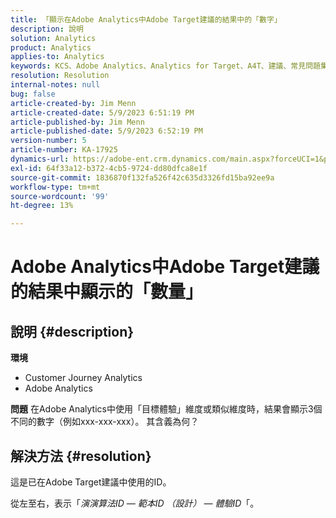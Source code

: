 ```yaml
---
title: 「顯示在Adobe Analytics中Adobe Target建議的結果中的「數字」
description: 說明
solution: Analytics
product: Analytics
applies-to: Analytics
keywords: KCS、Adobe Analytics、Analytics for Target、A4T、建議、常見問題集、Adobe Target、數字、結果、顯示、Customer Journey Analytics
resolution: Resolution
internal-notes: null
bug: false
article-created-by: Jim Menn
article-created-date: 5/9/2023 6:51:19 PM
article-published-by: Jim Menn
article-published-date: 5/9/2023 6:52:19 PM
version-number: 5
article-number: KA-17925
dynamics-url: https://adobe-ent.crm.dynamics.com/main.aspx?forceUCI=1&pagetype=entityrecord&etn=knowledgearticle&id=3aa5cc79-9aee-ed11-8849-6045bd0061cb
exl-id: 64f33a12-b372-4cb5-9724-dd80dfca8e1f
source-git-commit: 1836870f132fa526f42c635d3326fd15ba92ee9a
workflow-type: tm+mt
source-wordcount: '99'
ht-degree: 13%

---
```


# Adobe Analytics中Adobe Target建議的結果中顯示的「數量」

## 說明 {#description}

<b>環境</b>
- Customer Journey Analytics
- Adobe Analytics




<b>問題</b>
在Adobe Analytics中使用「目標體驗」維度或類似維度時，結果會顯示3個不同的數字（例如xxx-xxx-xxx）。
其含義為何？


## 解決方法 {#resolution}


這是已在Adobe Target建議中使用的ID。

從左至右，表示「*演演算法ID — 範本ID （設計） — 體驗ID*「。

